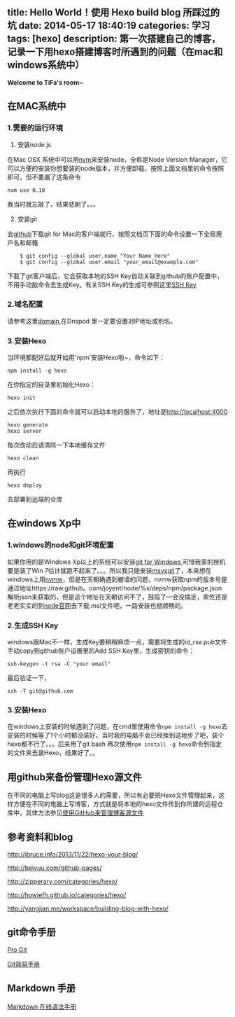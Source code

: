 title: Hello World！使用 Hexo build blog 所踩过的坑
date: 2014-05-17 18:40:19
categories: 学习
tags: [hexo]
description: 第一次搭建自己的博客，记录一下用hexo搭建博客时所遇到的问题（在mac和windows系统中）
---

**Welcome to TiFa's room~**

## 在MAC系统中

### 1.需要的运行环境

1) 安装node.js

在Mac OSX 系统中可以用[nvm](https://github.com/creationix/nvm)来安装node，全称是Node Version Manager，它可以方便的安装你想要装的node版本，并方便卸载，按照上面文档里的命令按照即可，但不要漏了这条命令

    nvm use 0.10

我当时就忘敲了，结果悲剧了。。。

2) 安装git

去[github](https://help.github.com/articles/set-up-git#platform-mac)下载git for Mac的客户端就行，按照文档页下面的命令设置一下全局用户名和邮箱

```
    $ git config --global user.name "Your Name Here"
    $ git config --global user.email "your_email@example.com"
```
下载了git客户端后，它会获取本地的SSH Key自动关联到github的账户配置中，不用手动敲命令去生成Key。有关SSH Key的生成可参照这里[SSH Key](https://help.github.com/articles/generating-ssh-keys)

### 2.域名配置

请参考这里[domain](https://help.github.com/articles/my-custom-domain-isn-t-working),在Dnspod 里一定要设置对IP地址或别名。

### 3.安装Hexo
当环境都配好后就开始用'npm'安装Hexo啦~，命令如下：

    npm install -g hexo

在你指定的目录里初始化Hexo：

    hexo init 

之后依次执行下面的命令就可以启动本地的服务了，地址是[http://localhost:4000](http://localhost:4000)

```
hexo generate
hexo server
```

每次改动后请清除一下本地缓存文件

    hexo clean

再执行

    hexo deploy

去部署到远端的仓库

## 在windows Xp中

### 1.windows的node和git环境配置

如果你用的是Windows Xp以上的系统可以安装[git for Windows](https://help.github.com/articles/set-up-git#platform-windows),可惜我家的挫机要是装了Win 7估计就跑不起来了。。。所以我只能安装[msysgit](http://code.google.com/p/msysgit)了，本来想在windows上用[nvmw](https://github.com/hakobera/nvmw)，但是在天朝确遇到被墙的问题，nvmw获取npm的版本号是通过地址https://raw.github。com/joyent/node/%s/deps/npm/package.json 解析json来获取的，但是这个地址在天朝访问不了，鼓捣了一会没搞定，索性还是老老实实的到[node官网](http://nodejs.org/download/)去下载.msi文件吧，一路安装也挺顺畅的。

### 2.生成SSH Key

windows跟Mac不一样，生成Key要稍稍麻烦一点，需要将生成的id_rsa.pub文件手动copy到github账户设置里的Add SSH Key里，生成密钥的命令：

    ssh-keygen -t rsa -C "your email" 

最后验证一下，

    ssh -T git@github.com

### 3.安装Hexo

在windows上安装的时候遇到了问题，在cmd里使用命令`npm install -g hexo`去安装的时候等了1个小时都没装好，当时我的电脑不会已经挫到这地步了吧，装个hexo都不行了。。。后来用了git bash 再次使用`npm install -g hexo`命令到指定的文件夹去装Hexo，结果好了。。

## 用github来备份管理Hexo源文件

在不同的电脑上写blog这是很多人的需要，所以有必要把Hexo文件管理起来，这样方便在不同的电脑上写博客，方式就是将本地的hexo文件传到你所建的远程仓库中，具体方法参见[使用GitHub来管理博客源文件](http://wuchong.me/blog/2014/01/17/use-github-to-manage-hexo-source/)

## 参考资料和blog

<a href="http://ibruce.info/2013/11/22/hexo-your-blog/" target="_blank">http://ibruce.info/2013/11/22/hexo-your-blog/</a>

<a href="http://beiyuu.com/github-pages/" target="_blank">http://beiyuu.com/github-pages/</a>

<a href="http://zipperary.com/categories/hexo/" target="_blank">http://zipperary.com/categories/hexo/</a>

<a href="http://howiefh.github.io/categories/hexo/" target="_blank">http://howiefh.github.io/categories/hexo/</a>

<a href="http://yangjian.me/workspace/building-blog-with-hexo/" target="_blank">http://yangjian.me/workspace/building-blog-with-hexo/</a>


## git命令手册

<a href="http://git.oschina.net/progit/" target="_blank">Pro Git</a>

<a href="http://www.bootcss.com/p/git-guide/" target="_blank">Git简易手册</a>

## Markdown 手册

<a href="https://www.zybuluo.com/mdeditor?url=https://www.zybuluo.com/static/editor/md-help.markdown#2-分级标题" target="_blank">Markdown 在线语法手册</a>





